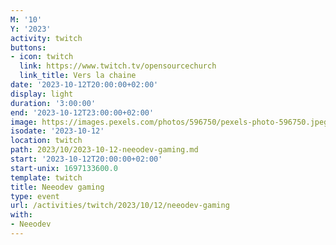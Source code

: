 ```yaml
---
M: '10'
Y: '2023'
activity: twitch
buttons:
- icon: twitch
  link: https://www.twitch.tv/opensourcechurch
  link_title: Vers la chaine
date: '2023-10-12T20:00:00+02:00'
display: light
duration: '3:00:00'
end: '2023-10-12T23:00:00+02:00'
image: https://images.pexels.com/photos/596750/pexels-photo-596750.jpeg
isodate: '2023-10-12'
location: twitch
path: 2023/10/2023-10-12-neeodev-gaming.md
start: '2023-10-12T20:00:00+02:00'
start-unix: 1697133600.0
template: twitch
title: Neeodev gaming
type: event
url: /activities/twitch/2023/10/12/neeodev-gaming
with:
- Neeodev
---
```


